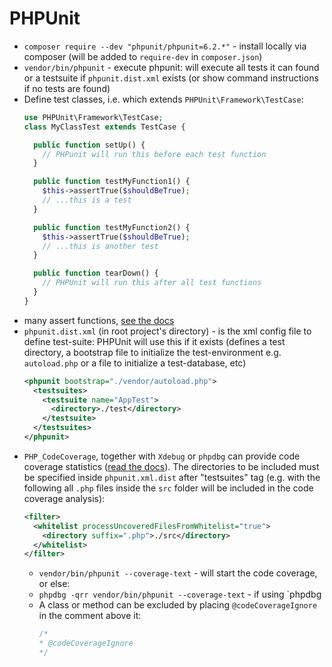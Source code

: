 PHPUnit
=======

* `composer require --dev "phpunit/phpunit=6.2.*"` - install locally via composer (will be added to `require-dev` in `composer.json`)
* `vendor/bin/phpunit` - execute phpunit: will execute all tests it can found or a testsuite if `phpunit.dist.xml` exists (or show command instructions if no tests are found)
* Define test classes, i.e. which extends `PHPUnit\Framework\TestCase`:
  ```php
  use PHPUnit\Framework\TestCase;
  class MyClassTest extends TestCase {

    public function setUp() {
      // PHPunit will run this before each test function
    }

    public function testMyFunction1() {
      $this->assertTrue($shouldBeTrue);
      // ...this is a test
    }

    public function testMyFunction2() {
      $this->assertTrue($shouldBeTrue);
      // ...this is another test
    }

    public function tearDown() {
      // PHPUnit will run this after all test functions
    }
  }
  ```
* many assert functions, [see the docs](https://phpunit.readthedocs.io/en/9.0/assertions.html) 
* `phpunit.dist.xml` (in root project's directory) - is the xml config file to define test-suite: PHPUnit will use this if it exists (defines a test directory, a bootstrap file to initialize the test-environment e.g. `autoload.php` or a file to initialize a test-database, etc)
  ```xml
  <phpunit bootstrap="./vendor/autoload.php">
    <testsuites>
      <testsuite name="AppTest">
        <directory>./test</directory>
      </testsuite>
    </testsuites>
  </phpunit>
  ```
* `PHP_CodeCoverage`, together with `Xdebug` or `phpdbg` can provide code coverage statistics ([read the docs](https://phpunit.readthedocs.io/en/9.0/code-coverage-analysis.html)). The directories to be included must be specified inside `phpunit.xml.dist` after "testsuites" tag (e.g. with the following all `.php` files inside the `src` folder will be included in the code coverage analysis):
  ```xml
  <filter>
    <whitelist processUncoveredFilesFromWhitelist="true">
      <directory suffix=".php">./src</directory>
    </whitelist>
  </filter>
  ```
  * `vendor/bin/phpunit --coverage-text` - will start the code coverage, or else:
  * `phpdbg -qrr vendor/bin/phpunit --coverage-text` - if using `phpdbg
  * A class or method can be excluded by placing `@codeCoverageIgnore` in the comment above it:
    ```php
    /*
    * @codeCoverageIgnore
    */
    ```


